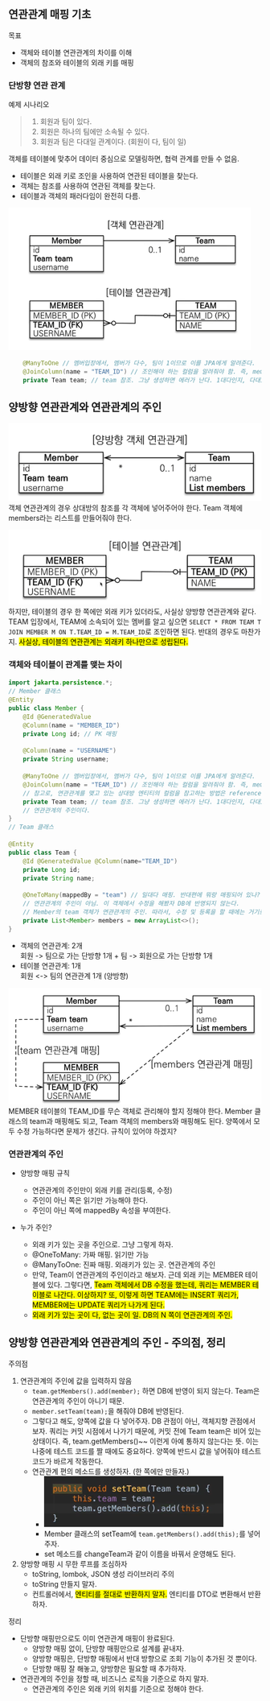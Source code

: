 ## 연관관계 매핑 기초

목표

- 객체와 테이블 연관관계의 차이를 이해
- 객체의 참조와 테이블의 외래 키를 매핑

### 단방향 연관 관계

예제 시나리오

> 1. 회원과 팀이 있다.
> 2. 회원은 하나의 팀에만 소속될 수 있다.
> 3. 회원과 팀은 다대일 관계이다. (회원이 다, 팀이 일)

객체를 테이블에 맞추어 데이터 중심으로 모델링하면, 협력 관계를 만들 수 없음.

- 테이블은 외래 키로 조인을 사용하여 연관된 테이블을 찾는다.
- 객체는 참조를 사용하여 연관된 객체를 찾는다.
- 테이블과 객체의 패러다임이 완전히 다름.

![Alt text](image-6.png)

```java
    @ManyToOne // 멤버입장에서, 멤버가 다수, 팀이 1이므로 이를 JPA에게 알려준다.
    @JoinColumn(name = "TEAM_ID") // 조인해야 하는 컬럼을 알려줘야 함. 즉, member 테이블의 외래 키인 TEAM_ID를 매핑
    private Team team; // team 참조. 그냥 생성하면 에러가 난다. 1대다인지, 다대1인지 이런 관계를 알려줘야 함
```

## 양방향 연관관계와 연관관계의 주인

![Alt text](image-7.png)  
객체 연관관계의 경우 상대방의 참조를 각 객체에 넣어주어야 한다. Team 객체에 members라는 리스트를 만들어줘야 한다. <br>

![Alt text](image-8.png)  
하지만, 테이블의 경우 한 쪽에만 외래 키가 있더라도, 사실상 양방향 연관관계와 같다. TEAM 입장에서, TEAM에 소속되어 있는 멤버를 알고 싶으면 `SELECT * FROM TEAM T JOIN MEMBER M ON T.TEAM_ID = M.TEAM_ID`로 조인하면 된다. 반대의 경우도 마찬가지. <mark>사실상, 테이블의 연관관계는 외래키 하나만으로 성립된다.</mark>

### 객체와 테이블이 관계를 맺는 차이

```java
import jakarta.persistence.*;
// Member 클래스
@Entity
public class Member {
    @Id @GeneratedValue
    @Column(name = "MEMBER_ID")
    private Long id; // PK 매핑

    @Column(name = "USERNAME")
    private String username;

    @ManyToOne // 멤버입장에서, 멤버가 다수, 팀이 1이므로 이를 JPA에게 알려준다.
    @JoinColumn(name = "TEAM_ID") // 조인해야 하는 컬럼을 알려줘야 함. 즉, member 테이블의 외래 키인 TEAM_ID를 매핑
    // 참고로, 연관관계를 맺고 있는 상대방 엔티티의 컬럼을 참고하는 방법은 referencedColumnName이다. 그냥 name은 이 릴레이션의, 상대방 pk를 어떤 이름으로 외래키로써 저장할 것인지! 이다.
    private Team team; // team 참조. 그냥 생성하면 에러가 난다. 1대다인지, 다대1인지 이런 관계를 알려줘야 함
    // 연관관계의 주인이다.
}
// Team 클래스

@Entity
public class Team {
    @Id @GeneratedValue @Column(name="TEAM_ID")
    private Long id;
    private String name;

    @OneToMany(mappedBy = "team") // 일대다 매핑. 반대편에 뭐랑 매핑되어 있나? -> Member의 team 객체
    // 연관관계의 주인이 아님. 이 객체에서 수정을 해봤자 DB에 반영되지 않는다.
    // Member의 team 객체가 연관관계의 주인. 따라서, 수정 및 등록을 할 때에는 거기로 가서 하자.
    private List<Member> members = new ArrayList<>();
}
```

- 객체의 연관관계: 2개  
   회원 -> 팀으로 가는 단방향 1개 + 팀 -> 회원으로 가는 단방향 1개
- 테이블 연관관계: 1개  
   회원 <-> 팀의 연관관계 1개 (양방향)

![Alt text](image-9.png)  
MEMBER 테이블의 TEAM_ID를 무슨 객체로 관리해야 할지 정해야 한다. Member 클래스의 team과 매핑해도 되고, Team 객체의 members와 매핑해도 된다. 양쪽에서 모두 수정 가능하다면 문제가 생긴다. 규칙이 있어야 하겠지?

### 연관관계의 주인

- 양방향 매핑 규칙

  - 연관관계의 주인만이 외래 키를 관리(등록, 수정)
  - 주인이 아닌 쪽은 읽기만 가능해야 한다.
  - 주인이 아닌 쪽에 mappedBy 속성을 부여한다.

- 누가 주인?
  - 외래 키가 있는 곳을 주인으로. 그냥 그렇게 하자.
  - @OneToMany: 가짜 매핑. 읽기만 가능
  - @ManyToOne: 진짜 매핑. 외래키가 있는 곳. 연관관계의 주인
  - 만약, Team이 연관관계의 주인이라고 해보자. 근데 외래 키는 MEMBER 테이블에 있다. 그렇다면, <mark>Team 객체에서 DB 수정을 했는데, 쿼리는 MEMBER 테이블로 나간다. 이상하지? 또, 이렇게 하면 TEAM에는 INSERT 쿼리가, MEMBER에는 UPDATE 쿼리가 나가게 된다.</mark>
  - <mark>외래 키가 있는 곳이 다, 없는 곳이 일. DB의 N 쪽이 연관관계의 주인.</mark>

## 양방향 연관관계와 연관관계의 주인 - 주의점, 정리

주의점

1. 연관관계의 주인에 값을 입력하지 않음
   - `team.getMembers().add(member);` 하면 DB에 반영이 되지 않는다. Team은 연관관계의 주인이 아니기 때문.
   - `member.setTeam(team);`을 해줘야 DB에 반영된다.
   - 그렇다고 해도, 양쪽에 값을 다 넣어주자. DB 관점이 아닌, 객체지향 관점에서 보자. 쿼리는 커밋 시점에서 나가기 때문에, 커밋 전에 Team team은 비어 있는 상태이다. 즉, team.getMembers()~~ 이런게 아예 통하지 않는다는 뜻. 이는 나중에 테스트 코드를 짤 때에도 중요하다. 양쪽에 반드시 값을 넣어줘야 테스트 코드가 바르게 작동한다.
   - 연관관계 편의 메소드를 생성하자. (한 쪽에만 만들자.)
     - ![Alt text](image-10.png)
     - Member 클래스의 setTeam에 `team.getMembers().add(this);`를 넣어주자.
     - set 메소드를 changeTeam과 같이 이름을 바꿔서 운영해도 된다.
2. 양방향 매핑 시 무한 루프를 조심하자
   - toString, lombok, JSON 생성 라이브러리 주의
   - toString 만들지 말자.
   - 컨트롤러에서, <mark>엔티티를 절대로 반환하지 말자.</mark> 엔티티를 DTO로 변환해서 반환하자.

정리

- 단방향 매핑만으로도 이미 연관관계 매핑이 완료된다.
  - 양방향 매핑 없이, 단방향 매핑만으로 설계를 끝내자.
  - 양방향 매핑은, 단방향 매핑에서 반대 방향으로 조회 기능이 추가된 것 뿐이다.
  - 단방향 매핑 잘 해놓고, 양방향은 필요할 때 추가하자.
- 연관관계의 주인을 정할 때, 비즈니스 로직을 기준으로 하지 말자.
  - 연관관계의 주인은 외래 키의 위치를 기준으로 정해야 한다.
